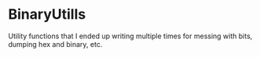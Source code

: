 # BinaryUtills

Utility functions that I ended up writing multiple times for messing 
with bits, dumping hex and binary, etc.

